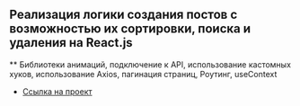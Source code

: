 ## Реализация логики создания постов с возможностью их сортировки, поиска и удаления на React.js

** Библиотеки анимаций, подключение к API, использование кастомных хуков, использование Axios, пагинация страниц, Роутинг, useContext

* [Ссылка на проект](https://feelcover.github.io/React-Posts/)
